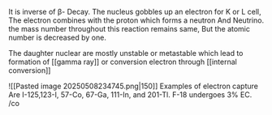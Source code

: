 It is inverse of β- Decay.
The nucleus gobbles up an electron for K or L cell, The electron combines with the proton which forms a neutron And Neutrino.
the mass number throughout this reaction remains same, But the atomic number is decreased by one.

The daughter nuclear are mostly unstable or metastable which lead to formation of [[gamma ray]] or conversion electron through [[internal conversion]]

![[Pasted image 20250508234745.png|150]]
Examples of electron capture Are I-125,123-I, 57-Co, 67-Ga, 111-In,
and 201-Tl.
F-18 undergoes 3% EC. 
/co